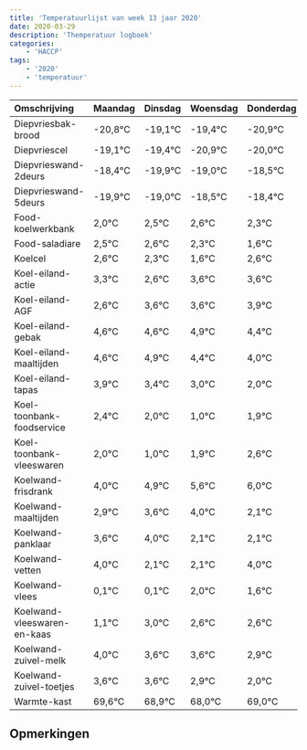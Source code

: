 ```yaml
---
title: 'Temperatuurlijst van week 13 jaar 2020'
date: 2020-03-29
description: 'Themperatuur logboek'
categories:
    - 'HACCP'
tags:
    - '2020'
    - 'temperatuur'
---
```

|Omschrijving|Maandag|Dinsdag|Woensdag|Donderdag|Vrijdag|Zaterdag|Zondag|
|:---|:---|:---|:---|:---|:---|:---|:---|
|Diepvriesbak-brood|-20,8°C|-19,1°C|-19,4°C|-20,9°C|-20,0°C|-19,5°C|-19,4°C|
|Diepvriescel|-19,1°C|-19,4°C|-20,9°C|-20,0°C|-19,5°C|-19,4°C|-19,7°C|
|Diepvrieswand-2deurs|-18,4°C|-19,9°C|-19,0°C|-18,5°C|-18,4°C|-18,7°C|-19,4°C|
|Diepvrieswand-5deurs|-19,9°C|-19,0°C|-18,5°C|-18,4°C|-18,7°C|-19,4°C|-18,4°C|
|Food-koelwerkbank|2,0°C|2,5°C|2,6°C|2,3°C|1,6°C|2,6°C|2,6°C|
|Food-saladiare|2,5°C|2,6°C|2,3°C|1,6°C|2,6°C|2,6°C|2,9°C|
|Koelcel|2,6°C|2,3°C|1,6°C|2,6°C|2,6°C|2,9°C|2,4°C|
|Koel-eiland-actie|3,3°C|2,6°C|3,6°C|3,6°C|3,9°C|3,4°C|3,0°C|
|Koel-eiland-AGF|2,6°C|3,6°C|3,6°C|3,9°C|3,4°C|3,0°C|2,0°C|
|Koel-eiland-gebak|4,6°C|4,6°C|4,9°C|4,4°C|4,0°C|3,0°C|3,9°C|
|Koel-eiland-maaltijden|4,6°C|4,9°C|4,4°C|4,0°C|3,0°C|3,9°C|4,6°C|
|Koel-eiland-tapas|3,9°C|3,4°C|3,0°C|2,0°C|2,9°C|3,6°C|4,0°C|
|Koel-toonbank-foodservice|2,4°C|2,0°C|1,0°C|1,9°C|2,6°C|3,0°C|1,1°C|
|Koel-toonbank-vleeswaren|2,0°C|1,0°C|1,9°C|2,6°C|3,0°C|1,1°C|1,1°C|
|Koelwand-frisdrank|4,0°C|4,9°C|5,6°C|6,0°C|4,1°C|4,1°C|6,0°C|
|Koelwand-maaltijden|2,9°C|3,6°C|4,0°C|2,1°C|2,1°C|4,0°C|3,6°C|
|Koelwand-panklaar|3,6°C|4,0°C|2,1°C|2,1°C|4,0°C|3,6°C|3,6°C|
|Koelwand-vetten|4,0°C|2,1°C|2,1°C|4,0°C|3,6°C|3,6°C|2,9°C|
|Koelwand-vlees|0,1°C|0,1°C|2,0°C|1,6°C|1,6°C|0,9°C|0,0°C|
|Koelwand-vleeswaren-en-kaas|1,1°C|3,0°C|2,6°C|2,6°C|1,9°C|1,0°C|2,0°C|
|Koelwand-zuivel-melk|4,0°C|3,6°C|3,6°C|2,9°C|2,0°C|3,0°C|3,8°C|
|Koelwand-zuivel-toetjes|3,6°C|3,6°C|2,9°C|2,0°C|3,0°C|3,8°C|3,4°C|
|Warmte-kast|69,6°C|68,9°C|68,0°C|69,0°C|69,8°C|69,4°C|69,9°C|

## Opmerkingen


